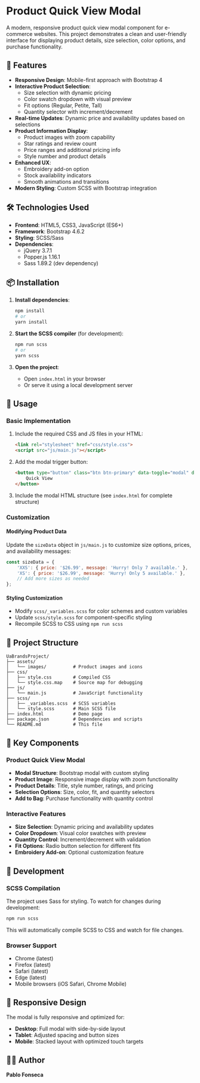 # Product Quick View Modal

A modern, responsive product quick view modal component for e-commerce websites. This project demonstrates a clean and user-friendly interface for displaying product details, size selection, color options, and purchase functionality.

## 🚀 Features

- **Responsive Design**: Mobile-first approach with Bootstrap 4
- **Interactive Product Selection**: 
  - Size selection with dynamic pricing
  - Color swatch dropdown with visual preview
  - Fit options (Regular, Petite, Tall)
  - Quantity selector with increment/decrement
- **Real-time Updates**: Dynamic price and availability updates based on selections
- **Product Information Display**:
  - Product images with zoom capability
  - Star ratings and review count
  - Price ranges and additional pricing info
  - Style number and product details
- **Enhanced UX**:
  - Embroidery add-on option
  - Stock availability indicators
  - Smooth animations and transitions
- **Modern Styling**: Custom SCSS with Bootstrap integration

## 🛠️ Technologies Used

- **Frontend**: HTML5, CSS3, JavaScript (ES6+)
- **Framework**: Bootstrap 4.6.2
- **Styling**: SCSS/Sass
- **Dependencies**:
  - jQuery 3.7.1
  - Popper.js 1.16.1
  - Sass 1.89.2 (dev dependency)

## 📦 Installation

1. **Install dependencies**:
   ```bash
   npm install
   # or
   yarn install
   ```

2. **Start the SCSS compiler** (for development):
   ```bash
   npm run scss
   # or
   yarn scss
   ```

3. **Open the project**:
   - Open `index.html` in your browser
   - Or serve it using a local development server

## 🎯 Usage

### Basic Implementation

1. Include the required CSS and JS files in your HTML:
   ```html
   <link rel="stylesheet" href="css/style.css">
   <script src="js/main.js"></script>
   ```

2. Add the modal trigger button:
   ```html
   <button type="button" class="btn btn-primary" data-toggle="modal" data-target="#quickViewModal">
       Quick View
   </button>
   ```

3. Include the modal HTML structure (see `index.html` for complete structure)

### Customization

#### Modifying Product Data
Update the `sizeData` object in `js/main.js` to customize size options, prices, and availability messages:

```javascript
const sizeData = {
    'XXS': { price: '$26.99', message: 'Hurry! Only 7 available.' },
    'XS': { price: '$26.99', message: 'Hurry! Only 5 available.' },
    // Add more sizes as needed
};
```

#### Styling Customization
- Modify `scss/_variables.scss` for color schemes and custom variables
- Update `scss/style.scss` for component-specific styling
- Recompile SCSS to CSS using `npm run scss`

## 📁 Project Structure

```
UaBrandsProject/
├── assets/
│   └── images/          # Product images and icons
├── css/
│   ├── style.css        # Compiled CSS
│   └── style.css.map    # Source map for debugging
├── js/
│   └── main.js          # JavaScript functionality
├── scss/
│   ├── _variables.scss  # SCSS variables
│   └── style.scss       # Main SCSS file
├── index.html           # Demo page
├── package.json         # Dependencies and scripts
└── README.md            # This file
```

## 🎨 Key Components

### Product Quick View Modal
- **Modal Structure**: Bootstrap modal with custom styling
- **Product Image**: Responsive image display with zoom functionality
- **Product Details**: Title, style number, ratings, and pricing
- **Selection Options**: Size, color, fit, and quantity selectors
- **Add to Bag**: Purchase functionality with quantity control

### Interactive Features
- **Size Selection**: Dynamic pricing and availability updates
- **Color Dropdown**: Visual color swatches with preview
- **Quantity Control**: Increment/decrement with validation
- **Fit Options**: Radio button selection for different fits
- **Embroidery Add-on**: Optional customization feature

## 🔧 Development

### SCSS Compilation
The project uses Sass for styling. To watch for changes during development:

```bash
npm run scss
```

This will automatically compile SCSS to CSS and watch for file changes.

### Browser Support
- Chrome (latest)
- Firefox (latest)
- Safari (latest)
- Edge (latest)
- Mobile browsers (iOS Safari, Chrome Mobile)

## 📱 Responsive Design

The modal is fully responsive and optimized for:
- **Desktop**: Full modal with side-by-side layout
- **Tablet**: Adjusted spacing and button sizes
- **Mobile**: Stacked layout with optimized touch targets

## 👨‍💻 Author

**Pablo Fonseca**